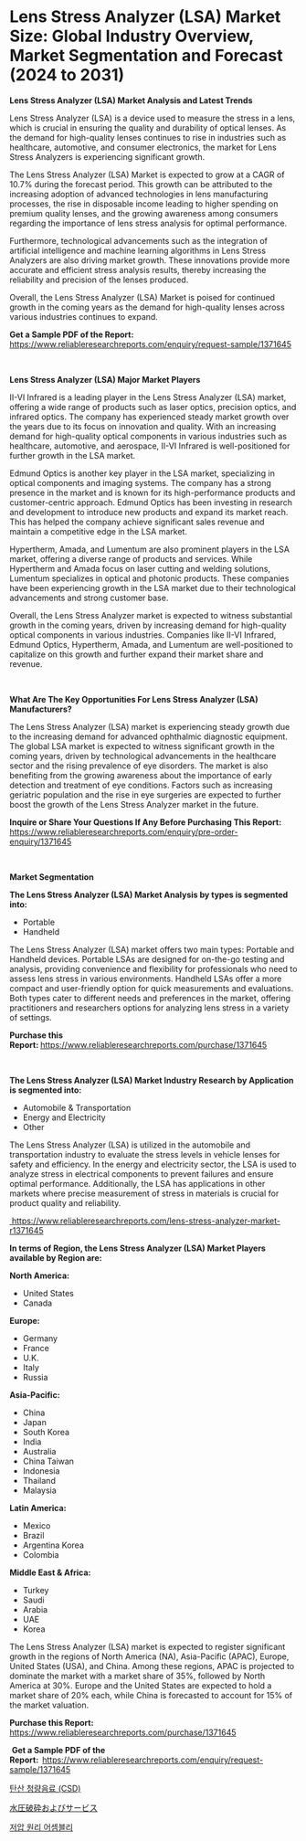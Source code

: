 <p><h1>Lens Stress Analyzer (LSA) Market Size: Global Industry Overview, Market Segmentation and Forecast (2024 to 2031)</h1></p><p><strong>Lens Stress Analyzer (LSA) Market Analysis and Latest Trends</strong></p>
<p><p>Lens Stress Analyzer (LSA) is a device used to measure the stress in a lens, which is crucial in ensuring the quality and durability of optical lenses. As the demand for high-quality lenses continues to rise in industries such as healthcare, automotive, and consumer electronics, the market for Lens Stress Analyzers is experiencing significant growth.</p><p>The Lens Stress Analyzer (LSA) Market is expected to grow at a CAGR of 10.7% during the forecast period. This growth can be attributed to the increasing adoption of advanced technologies in lens manufacturing processes, the rise in disposable income leading to higher spending on premium quality lenses, and the growing awareness among consumers regarding the importance of lens stress analysis for optimal performance.</p><p>Furthermore, technological advancements such as the integration of artificial intelligence and machine learning algorithms in Lens Stress Analyzers are also driving market growth. These innovations provide more accurate and efficient stress analysis results, thereby increasing the reliability and precision of the lenses produced.</p><p>Overall, the Lens Stress Analyzer (LSA) Market is poised for continued growth in the coming years as the demand for high-quality lenses across various industries continues to expand.</p></p>
<p><strong>Get a Sample PDF of the Report:&nbsp;</strong> <a href="https://www.reliableresearchreports.com/enquiry/request-sample/1371645">https://www.reliableresearchreports.com/enquiry/request-sample/1371645</a></p>
<p>&nbsp;</p>
<p><strong>Lens Stress Analyzer (LSA) Major Market Players</strong></p>
<p><p>II-VI Infrared is a leading player in the Lens Stress Analyzer (LSA) market, offering a wide range of products such as laser optics, precision optics, and infrared optics. The company has experienced steady market growth over the years due to its focus on innovation and quality. With an increasing demand for high-quality optical components in various industries such as healthcare, automotive, and aerospace, II-VI Infrared is well-positioned for further growth in the LSA market.</p><p>Edmund Optics is another key player in the LSA market, specializing in optical components and imaging systems. The company has a strong presence in the market and is known for its high-performance products and customer-centric approach. Edmund Optics has been investing in research and development to introduce new products and expand its market reach. This has helped the company achieve significant sales revenue and maintain a competitive edge in the LSA market.</p><p>Hypertherm, Amada, and Lumentum are also prominent players in the LSA market, offering a diverse range of products and services. While Hypertherm and Amada focus on laser cutting and welding solutions, Lumentum specializes in optical and photonic products. These companies have been experiencing growth in the LSA market due to their technological advancements and strong customer base.</p><p>Overall, the Lens Stress Analyzer market is expected to witness substantial growth in the coming years, driven by increasing demand for high-quality optical components in various industries. Companies like II-VI Infrared, Edmund Optics, Hypertherm, Amada, and Lumentum are well-positioned to capitalize on this growth and further expand their market share and revenue.</p></p>
<p>&nbsp;</p>
<p><strong>What Are The Key Opportunities For Lens Stress Analyzer (LSA) Manufacturers?</strong></p>
<p><p>The Lens Stress Analyzer (LSA) market is experiencing steady growth due to the increasing demand for advanced ophthalmic diagnostic equipment. The global LSA market is expected to witness significant growth in the coming years, driven by technological advancements in the healthcare sector and the rising prevalence of eye disorders. The market is also benefiting from the growing awareness about the importance of early detection and treatment of eye conditions. Factors such as increasing geriatric population and the rise in eye surgeries are expected to further boost the growth of the Lens Stress Analyzer market in the future.</p></p>
<p><strong>Inquire or Share Your Questions If Any Before Purchasing This Report:</strong> <a href="https://www.reliableresearchreports.com/enquiry/pre-order-enquiry/1371645">https://www.reliableresearchreports.com/enquiry/pre-order-enquiry/1371645</a></p>
<p>&nbsp;</p>
<p><strong>Market Segmentation</strong></p>
<p><strong>The Lens Stress Analyzer (LSA) Market Analysis by types is segmented into:</strong></p>
<p><ul><li>Portable</li><li>Handheld</li></ul></p>
<p><p>The Lens Stress Analyzer (LSA) market offers two main types: Portable and Handheld devices. Portable LSAs are designed for on-the-go testing and analysis, providing convenience and flexibility for professionals who need to assess lens stress in various environments. Handheld LSAs offer a more compact and user-friendly option for quick measurements and evaluations. Both types cater to different needs and preferences in the market, offering practitioners and researchers options for analyzing lens stress in a variety of settings.</p></p>
<p><strong>Purchase this Report:&nbsp;</strong><a href="https://www.reliableresearchreports.com/purchase/1371645">https://www.reliableresearchreports.com/purchase/1371645</a></p>
<p>&nbsp;</p>
<p><strong>The Lens Stress Analyzer (LSA) Market Industry Research by Application is segmented into:</strong></p>
<p><ul><li>Automobile & Transportation</li><li>Energy and Electricity</li><li>Other</li></ul></p>
<p><p>The Lens Stress Analyzer (LSA) is utilized in the automobile and transportation industry to evaluate the stress levels in vehicle lenses for safety and efficiency. In the energy and electricity sector, the LSA is used to analyze stress in electrical components to prevent failures and ensure optimal performance. Additionally, the LSA has applications in other markets where precise measurement of stress in materials is crucial for product quality and reliability.</p></p>
<p><a href="https://www.reliableresearchreports.com/lens-stress-analyzer-market-r1371645">&nbsp;https://www.reliableresearchreports.com/lens-stress-analyzer-market-r1371645</a></p>
<p><strong>In terms of Region, the Lens Stress Analyzer (LSA) Market Players available by Region are:</strong></p>
<p>
    <p> <strong> North America: </strong>
        <ul>
            <li>United States</li>
            <li>Canada</li>
        </ul>
        </p> 
    <p> <strong> Europe: </strong>
        <ul>
            <li>Germany</li>
            <li>France</li>
            <li>U.K.</li>
            <li>Italy</li>
            <li>Russia</li>
        </ul>
        </p> 
    <p> <strong> Asia-Pacific: </strong>
        <ul>
            <li>China</li>
            <li>Japan</li>
            <li>South Korea</li>
            <li>India</li>
            <li>Australia</li>
            <li>China Taiwan</li>
            <li>Indonesia</li>
            <li>Thailand</li>
            <li>Malaysia</li>
        </ul>
        </p> 
    <p> <strong> Latin America: </strong>
        <ul>
            <li>Mexico</li>
            <li>Brazil</li>
            <li>Argentina Korea</li>
            <li>Colombia</li>
        </ul>
        </p> 
    <p> <strong> Middle East & Africa: </strong>
        <ul>
            <li>Turkey</li>
            <li>Saudi</li>
            <li>Arabia</li>
            <li>UAE</li>
            <li>Korea</li>
        </ul>
    </p>
    </p>
<p><p>The Lens Stress Analyzer (LSA) market is expected to register significant growth in the regions of North America (NA), Asia-Pacific (APAC), Europe, United States (USA), and China. Among these regions, APAC is projected to dominate the market with a market share of 35%, followed by North America at 30%. Europe and the United States are expected to hold a market share of 20% each, while China is forecasted to account for 15% of the market valuation.</p></p>
<p><strong>Purchase this Report: </strong><a href="https://www.reliableresearchreports.com/purchase/1371645">https://www.reliableresearchreports.com/purchase/1371645</a></p>
<p>&nbsp;<strong>Get a Sample PDF of the Report:&nbsp;&nbsp;</strong><a href="https://www.reliableresearchreports.com/enquiry/request-sample/1371645">https://www.reliableresearchreports.com/enquiry/request-sample/1371645</a></p>
<p><strong></strong></p>
<p><p><a href="https://medium.com/@earlfeffersj/%ED%83%84%EC%82%B0%EC%9D%8C%EB%A3%8C-csds-%EC%8B%9C%EC%9E%A5-%EC%A0%90%EC%9C%A0%EC%9C%A8-%EB%B3%80%ED%99%94-%EB%B0%8F-%EC%8B%9C%EC%9E%A5-%EC%84%B1%EC%9E%A5-%EC%B6%94%EC%84%B8-2024-2031-dc3809c22b22">탄산 청량음료 (CSD)</a></p><p><a href="https://medium.com/@dylancoleman70/%E6%AC%A1%E3%81%AE%E6%96%87%E7%AB%A0%E3%82%92%E6%97%A5%E6%9C%AC%E8%AA%9E%E3%81%AB%E7%BF%BB%E8%A8%B3%E3%81%97%E3%81%A6%E3%81%8F%E3%81%A0%E3%81%95%E3%81%84-%E6%B0%B4%E5%9C%A7%E7%A0%B4%E7%A0%95%E3%81%8A%E3%82%88%E3%81%B3%E3%82%B5%E3%83%BC%E3%83%93%E3%82%B9%E5%B8%82%E5%A0%B4%E3%81%AE%E5%88%86%E6%9E%90-%E3%82%B0%E3%83%AD%E3%83%BC%E3%83%90%E3%83%AB%E7%94%A3%E6%A5%AD%E3%81%AE%E8%A6%8B%E9%80%9A%E3%81%97%E3%81%A8%E4%BA%88%E6%B8%AC-2024%E5%B9%B4%E3%81%8B%E3%82%892031%E5%B9%B4-9cf47f93ff2a">水圧破砕およびサービス</a></p><p><a href="https://medium.com/@lucianmaluan2022/%EA%B0%90%EC%95%95-%EC%9B%90%EB%A6%AC-%EC%A1%B0%EB%A6%BD%EB%AC%BC-%EC%8B%9C%EC%9E%A5-%EC%A0%84%EB%A7%9D-%EC%82%B0%EC%97%85-%EA%B0%9C%EC%9A%94-%EB%B0%8F-%EC%98%88%EC%B8%A1-2024%EB%85%84%EB%B6%80%ED%84%B0-2031%EB%85%84%EA%B9%8C%EC%A7%80-d1a6b3f17535">저압 원리 어셈블리</a></p></p>